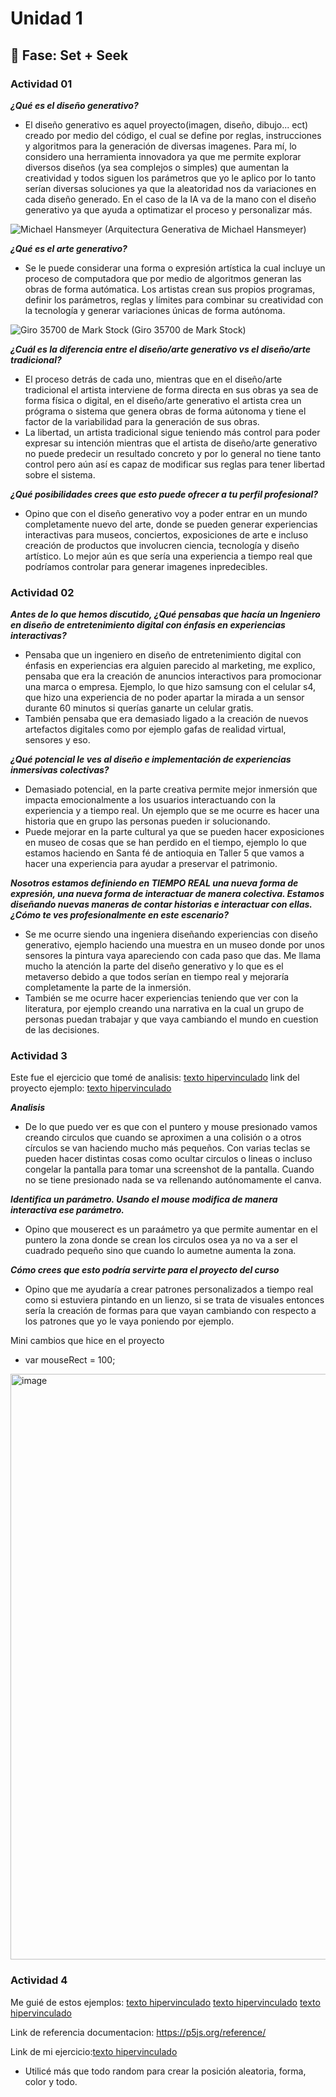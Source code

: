 # Unidad 1

## 🔎 Fase: Set + Seek

### Actividad 01

***¿Qué es el diseño generativo?***

- El diseño generativo es aquel proyecto(imagen, diseño, dibujo... ect) creado por medio del código, el cual se define por reglas, instrucciones y algoritmos para la generación de diversas imagenes. Para mí, lo considero una herramienta innovadora ya que me permite explorar diversos diseños (ya sea complejos o simples) que aumentan la creatividad y todos siguen los parámetros que yo le aplico por lo tanto serían diversas soluciones ya que la aleatoridad nos da variaciones en cada diseño generado. En el caso de la IA va de la mano con el diseño generativo ya que ayuda a optimatizar el proceso y personalizar más.

![Michael Hansmeyer](https://images.squarespace-cdn.com/content/v1/5c77350965a707ed1710a1bc/1588698203622-1SUAQZRST3DI9954R2CI/Generative+Architecture+by+Michael+Hansmeyer.jpg?format=2500w)
(Arquitectura Generativa de Michael Hansmeyer)

***¿Qué es el arte generativo?***

- Se le puede considerar una forma o expresión artística la cual incluye un proceso de computadora que por medio de algoritmos generan las obras de forma autómatica. Los artistas crean sus propios programas, definir los parámetros, reglas y límites para combinar su creatividad con la tecnología y generar variaciones únicas de forma autónoma.

![Giro 35700 de Mark Stock](https://images.squarespace-cdn.com/content/v1/5c77350965a707ed1710a1bc/1592330659753-70M66LGEPXFTQ8S716MX/Generative+Art+by+Mark+Stock+-+Gyre+35700.jpg?format=2500w)
(Giro 35700 de Mark Stock)

***¿Cuál es la diferencia entre el diseño/arte generativo vs el diseño/arte tradicional?***

- El proceso detrás de cada uno, mientras que en el diseño/arte tradicional el artista interviene de forma directa en sus obras ya sea de forma física o digital, en el diseño/arte generativo el artista crea un prógrama o sistema que genera obras de forma aútonoma y tiene el factor de la variabilidad para la generación de sus obras.
- La libertad, un artista tradicional sigue teniendo más control para poder expresar su intención mientras que el artista de diseño/arte generativo no puede predecir un resultado concreto y por lo general no tiene tanto control pero aún así es capaz de modificar sus reglas para tener libertad sobre el sistema.

***¿Qué posibilidades crees que esto puede ofrecer a tu perfil profesional?***

- Opino que con el diseño generativo voy a poder entrar en un mundo completamente nuevo del arte, donde se pueden generar experiencias interactivas para museos, conciertos, exposiciones de arte e incluso creación de productos que involucren ciencia, tecnología y diseño artístico. Lo mejor aún es que sería una experiencia a tiempo real que podríamos controlar para generar imagenes inpredecibles.

### Actividad 02

***Antes de lo que hemos discutido, ¿Qué pensabas que hacía un Ingeniero en diseño de entretenimiento digital con énfasis en experiencias interactivas?***

- Pensaba que un ingeniero en diseño de entretenimiento digital con énfasis en experiencias era alguien parecido al marketing, me explico, pensaba que era la creación de anuncios interactivos para promocionar una marca o empresa. Ejemplo, lo que hizo samsung con el celular s4, que hizo una experiencia de no poder apartar la mirada a un sensor durante 60 minutos si querías ganarte un celular gratis.
- También pensaba que era demasiado ligado a la creación de nuevos artefactos digitales como por ejemplo gafas de realidad virtual, sensores y eso.

***¿Qué potencial le ves al diseño e implementación de experiencias inmersivas colectivas?***

- Demasiado potencial, en la parte creativa permite mejor inmersión que impacta emocionalmente a los usuarios interactuando con la experiencia y a tiempo real. Un ejemplo que se me ocurre es hacer una historia que en grupo las personas pueden ir solucionando.
- Puede mejorar en la parte cultural ya que se pueden hacer exposiciones en museo de cosas que se han perdido en el tiempo, ejemplo lo que estamos haciendo en Santa fé de antioquia en Taller 5 que vamos a hacer una experiencia para ayudar a preservar el patrimonio.

***Nosotros estamos definiendo en TIEMPO REAL una nueva forma de expresión, una nueva forma de interactuar de manera colectiva. Estamos diseñando nuevas maneras de contar historias e interactuar con ellas. ¿Cómo te ves profesionalmente en este escenario?***

- Se me ocurre siendo una ingeniera diseñando experiencias con diseño generativo, ejemplo haciendo una muestra en un museo donde por unos sensores la pintura vaya apareciendo con cada paso que das. Me llama mucho la atención la parte del diseño generativo y lo que es el metaverso debido a que todos serían en tiempo real y mejoraría completamente la parte de la inmersión.
- También se me ocurre hacer experiencias teniendo que ver con la literatura, por ejemplo creando una narrativa en la cual un grupo de personas puedan trabajar y que vaya cambiando el mundo en cuestion de las decisiones.

### Actividad 3

Este fue el ejercicio que tomé de analisis: [texto hipervinculado](https://editor.p5js.org/generative-design/sketches/P_2_2_5_01)
link del proyecto ejemplo: [texto hipervinculado](https://editor.p5js.org/Jakeline-Avila/sketches/yv7EKalUV)

***Analisis***

- De lo que puedo ver es que con el puntero y mouse presionado vamos creando circulos que cuando se aproximen a una colisión o a otros círculos se van haciendo mucho más pequeños. Con varias teclas se pueden hacer distintas cosas como ocultar circulos o lineas o incluso congelar la pantalla para tomar una screenshot de la pantalla. Cuando no se tiene presionado nada se va rellenando autónomamente el canva.

***Identifica un parámetro. Usando el mouse modifica de manera interactiva ese parámetro.***

- Opino que mouserect es un paraámetro ya que permite aumentar en el puntero la zona donde se crean los circulos osea ya no va a ser el cuadrado pequeño sino que cuando lo aumetne aumenta la zona.

***Cómo crees que esto podría servirte para el proyecto del curso***

- Opino que me ayudaría a crear patrones personalizados a tiempo real como si estuviera pintando en un lienzo, si se trata de visuales entonces sería la creación de formas para que vayan cambiando con respecto a los patrones que yo le vaya poniendo por ejemplo.

Mini cambios que hice en el proyecto

- var mouseRect = 100;
<img width="1252" height="937" alt="image" src="https://github.com/user-attachments/assets/183bd3e3-1931-43b2-9cbe-b30f247ebd86" />

### Actividad 4

Me guié de estos ejemplos: [texto hipervinculado](https://editor.p5js.org/generative-design/sketches/P_2_2_5_0) [texto hipervinculado](https://openprocessing.org/sketch/2615836) [texto hipervinculado](https://p5js.org/examples/shapes-and-color-shape-primitives/)

Link de referencia documentacion: https://p5js.org/reference/

Link de mi ejercicio:[texto hipervinculado](https://editor.p5js.org/Jakeline-Avila/sketches/pVz3iryEo) 

- Utilicé más que todo random para crear la posición aleatoria, forma, color y todo.
